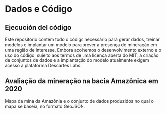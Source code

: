 # Dados e Código

## Ejecución del código

Este repositório contém todo o código necessário para gerar dados, treinar modelos e implantar um modelo para prever a presença de mineração em uma região de interesse. Embora acolhemos o desenvolvimento externo e o uso do código, sujeito aos termos de uma licença aberta do MIT, a criação de conjuntos de dados e a implantação do modelo atualmente exigem acesso à plataforma Descartes Labs.

## Avaliação da mineração na bacia Amazônica em 2020

Mapa da mina da Amazônia e o conjunto de dados produzidos no qual o mapa se baseia, no formato GeoJSON.
